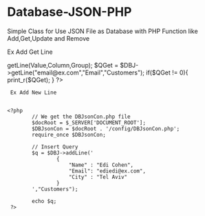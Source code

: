 # Database-JSON-PHP
  Simple Class for Use JSON File as Database with PHP     Function like Add,Get,Update and Remove
    
    
   Ex Add Get Line
   
   <?php
        // We get the DBJsonCon.php file 
        $docRoot = $_SERVER['DOCUMENT_ROOT'];
        $DBJsonCon = $docRoot . '/config/DBJsonCon.php';
        require_once $DBJsonCon;

        // Select By Column
        //  $QGet = $DBJ->getLine(Value,Column,Group);

        $QGet = $DBJ->getLine("email@ex.com","Email","Customers");
        if($QGet != 0){
            print_r($QGet);
        } 
    
    ?>
    
    
    
     Ex Add New Line
     
     
    <?php
            // We get the DBJsonCon.php file 
            $docRoot = $_SERVER['DOCUMENT_ROOT'];
            $DBJsonCon = $docRoot . '/config/DBJsonCon.php';
            require_once $DBJsonCon;

            // Insert Query 
            $q = $DBJ->addLine('
                    {
                        "Name" : "Edi Cohen",
                        "Email": "ediedi@ex.com",
                        "City" : "Tel Aviv"
                    }
            ',"Customers");

            echo $q;
     ?>        
